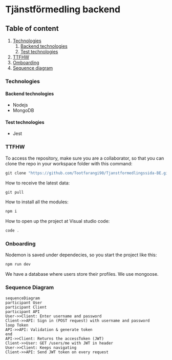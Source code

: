 # Tjänstförmedling backend

## Table of content
1. [Technologies](#technologies)
    1. [Backend technologies](#backend-technologies)
    2. [Test technologies](#test-technologies)
2. [TTFHW](#ttfhw)
3. [Omboarding](#onboarding)
4. [Sequence diagram](#sequence-diagram)

### Technologies

#### **Backend technologies**
+ Nodejs
+ MongoDB

#### **Test technologies**
+ Jest


### TTFHW

To access the repository, make sure you are a collaborator, so that you can clone the repo in your workspace folder with this command:

```javascript
git clone "https://github.com/Tootfarangi90/Tjanstformedlingssida-BE.git"
```

How to receive the latest data:

```javascript
git pull
```

How to install all the modules:

```javascript
npm i
```

How to open up the project at Visual studio code: 

```javascript
code .
```


### Onboarding

Nodemon is saved under dependecies, so you start the project like this:

```javascript
npm run dev
```

We have a database where users store their profiles. We use mongoose.


### Sequence Diagram

```mermaid
sequenceDiagram
participant User
participant Client
participant API
User->>Client: Enter username and password
Client->>API: Sign in (POST request) with username and password
loop Token
API->>API: Validation & generate token
end
API->>Client: Returns the accessToken (JWT)
Client->>User: GET /users/me with JWT in header
User->>Client: Keeps navigating
Client->>API: Send JWT token on every request
```
